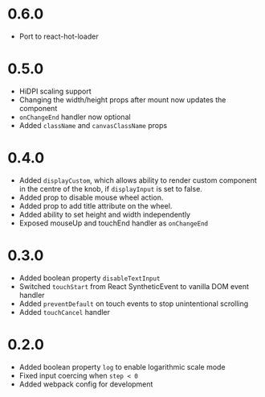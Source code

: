 # 0.6.0
* Port to react-hot-loader

# 0.5.0
* HiDPI scaling support
* Changing the width/height props after mount now updates the component
* `onChangeEnd` handler now optional
* Added `className` and `canvasClassName` props

# 0.4.0
* Added `displayCustom`, which allows ability to render custom component in the centre of the knob, if `displayInput` is set to false.
* Added prop to disable mouse wheel action.
* Added prop to add title attribute on the wheel.
* Added ability to set height and width independently
* Exposed mouseUp and touchEnd handler as `onChangeEnd`

# 0.3.0
* Added boolean property `disableTextInput`
* Switched `touchStart` from React SyntheticEvent to vanilla DOM event handler
* Added `preventDefault` on touch events to stop unintentional scrolling
* Added `touchCancel` handler

# 0.2.0
* Added boolean property `log` to enable logarithmic scale mode
* Fixed input coercing when `step < 0`
* Added webpack config for development
